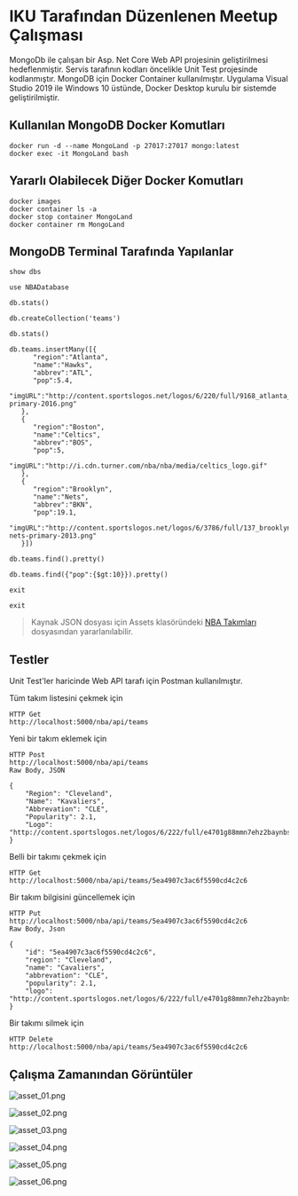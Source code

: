 # IKU Tarafından Düzenlenen Meetup Çalışması

MongoDb ile çalışan bir Asp. Net Core Web API projesinin geliştirilmesi hedeflenmiştir. Servis tarafının kodları öncelikle Unit Test projesinde kodlanmıştır. MongoDB için Docker Container kullanılmıştır. Uygulama Visual Studio 2019 ile Windows 10 üstünde, Docker Desktop kurulu bir sistemde geliştirilmiştir.

## Kullanılan MongoDB Docker Komutları

```
docker run -d --name MongoLand -p 27017:27017 mongo:latest
docker exec -it MongoLand bash
```

## Yararlı Olabilecek Diğer Docker Komutları

```
docker images
docker container ls -a
docker stop container MongoLand
docker container rm MongoLand
```

## MongoDB Terminal Tarafında Yapılanlar

```
show dbs

use NBADatabase

db.stats()

db.createCollection('teams')

db.stats()

db.teams.insertMany([{
      "region":"Atlanta",
      "name":"Hawks",
      "abbrev":"ATL",
      "pop":5.4,
      "imgURL":"http://content.sportslogos.net/logos/6/220/full/9168_atlanta_hawks-primary-2016.png"
   },
   {
      "region":"Boston",
      "name":"Celtics",
      "abbrev":"BOS",
      "pop":5,
      "imgURL":"http://i.cdn.turner.com/nba/nba/media/celtics_logo.gif"
   },
   {
      "region":"Brooklyn",
      "name":"Nets",
      "abbrev":"BKN",
      "pop":19.1,
      "imgURL":"http://content.sportslogos.net/logos/6/3786/full/137_brooklyn-nets-primary-2013.png"
   }])

db.teams.find().pretty()

db.teams.find({"pop":{$gt:10}}).pretty()

exit

exit
```

> Kaynak JSON dosyası için Assets klasöründeki [NBA Takımları](./assets/NBATeams.json) dosyasından yararlanılabilir.

## Testler

Unit Test'ler haricinde Web API tarafı için Postman kullanılmıştır.

Tüm takım listesini çekmek için
```
HTTP Get
http://localhost:5000/nba/api/teams
```

Yeni bir takım eklemek için
```
HTTP Post
http://localhost:5000/nba/api/teams
Raw Body, JSON

{
    "Region": "Cleveland",
    "Name": "Kavaliers",
    "Abbrevation": "CLE",
    "Popularity": 2.1,
    "Logo": "http://content.sportslogos.net/logos/6/222/full/e4701g88mmn7ehz2baynbs6e0.png"
}
```

Belli bir takımı çekmek için
```
HTTP Get
http://localhost:5000/nba/api/teams/5ea4907c3ac6f5590cd4c2c6
```

Bir takım bilgisini güncellemek için
```
HTTP Put
http://localhost:5000/nba/api/teams/5ea4907c3ac6f5590cd4c2c6
Raw Body, Json

{
    "id": "5ea4907c3ac6f5590cd4c2c6",
    "region": "Cleveland",
    "name": "Cavaliers",
    "abbrevation": "CLE",
    "popularity": 2.1,
    "logo": "http://content.sportslogos.net/logos/6/222/full/e4701g88mmn7ehz2baynbs6e0.png"
}
```

Bir takımı silmek için
```
HTTP Delete
http://localhost:5000/nba/api/teams/5ea4907c3ac6f5590cd4c2c6
```

## Çalışma Zamanından Görüntüler

![asset_01.png](./assets/asset_01.png)

![asset_02.png](./assets/asset_02.png)

![asset_03.png](./assets/asset_03.png)

![asset_04.png](./assets/asset_04.png)

![asset_05.png](./assets/asset_05.png)

![asset_06.png](./assets/asset_06.png)
